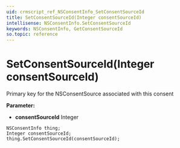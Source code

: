 ```yaml
---
uid: crmscript_ref_NSConsentInfo_SetConsentSourceId
title: SetConsentSourceId(Integer consentSourceId)
intellisense: NSConsentInfo.SetConsentSourceId
keywords: NSConsentInfo, GetConsentSourceId
so.topic: reference
---
```


# SetConsentSourceId(Integer consentSourceId)

Primary key for the NSConsentSource associated with this consent

**Parameter:** 
 - **consentSourceId** Integer

```crmscript
NSConsentInfo thing;
Integer consentSourceId;
thing.SetConsentSourceId(consentSourceId);
```

